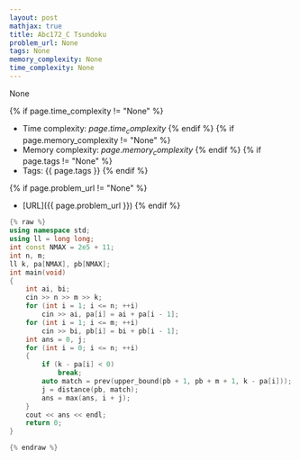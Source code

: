 ```yaml
---
layout: post
mathjax: true
title: Abc172_C Tsundoku
problem_url: None
tags: None
memory_complexity: None
time_complexity: None
---
```


None


{% if page.time_complexity != "None" %}
- Time complexity: ${{ page.time_complexity }}$
{% endif %}
{% if page.memory_complexity != "None" %}
- Memory complexity: ${{ page.memory_complexity }}$
{% endif %}
{% if page.tags != "None" %}
- Tags: {{ page.tags }}
{% endif %}

{% if page.problem_url != "None" %}
- [URL]({{ page.problem_url }})
{% endif %}

```cpp
{% raw %}
using namespace std;
using ll = long long;
int const NMAX = 2e5 + 11;
int n, m;
ll k, pa[NMAX], pb[NMAX];
int main(void)
{
    int ai, bi;
    cin >> n >> m >> k;
    for (int i = 1; i <= n; ++i)
        cin >> ai, pa[i] = ai + pa[i - 1];
    for (int i = 1; i <= m; ++i)
        cin >> bi, pb[i] = bi + pb[i - 1];
    int ans = 0, j;
    for (int i = 0; i <= n; ++i)
    {
        if (k - pa[i] < 0)
            break;
        auto match = prev(upper_bound(pb + 1, pb + m + 1, k - pa[i]));
        j = distance(pb, match);
        ans = max(ans, i + j);
    }
    cout << ans << endl;
    return 0;
}

{% endraw %}
```